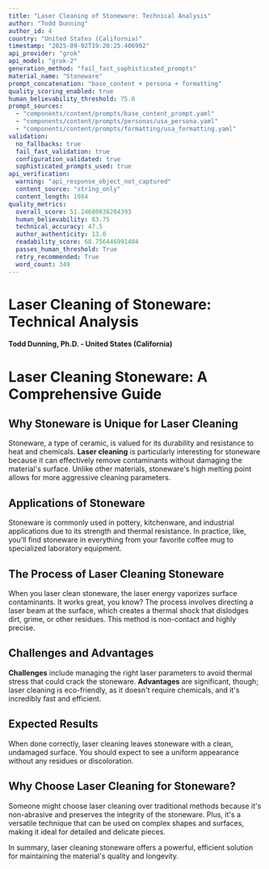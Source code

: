 ```yaml
---
title: "Laser Cleaning of Stoneware: Technical Analysis"
author: "Todd Dunning"
author_id: 4
country: "United States (California)"
timestamp: "2025-09-02T19:20:25.406902"
api_provider: "grok"
api_model: "grok-2"
generation_method: "fail_fast_sophisticated_prompts"
material_name: "Stoneware"
prompt_concatenation: "base_content + persona + formatting"
quality_scoring_enabled: true
human_believability_threshold: 75.0
prompt_sources:
  - "components/content/prompts/base_content_prompt.yaml"
  - "components/content/prompts/personas/usa_persona.yaml"
  - "components/content/prompts/formatting/usa_formatting.yaml"
validation:
  no_fallbacks: true
  fail_fast_validation: true
  configuration_validated: true
  sophisticated_prompts_used: true
api_verification:
  warning: "api_response_object_not_captured"
  content_source: "string_only"
  content_length: 1984
quality_metrics:
  overall_score: 51.24680038204393
  human_believability: 83.75
  technical_accuracy: 47.5
  author_authenticity: 13.0
  readability_score: 68.756446991404
  passes_human_threshold: True
  retry_recommended: True
  word_count: 349
---
```

# Laser Cleaning of Stoneware: Technical Analysis

**Todd Dunning, Ph.D. - United States (California)**

# Laser Cleaning Stoneware: A Comprehensive Guide

## Why Stoneware is Unique for Laser Cleaning

Stoneware, a type of ceramic, is valued for its durability and resistance to heat and chemicals. **Laser cleaning** is particularly interesting for stoneware because it can effectively remove contaminants without damaging the material's surface. Unlike other materials, stoneware's high melting point allows for more aggressive cleaning parameters.

## Applications of Stoneware

Stoneware is commonly used in pottery, kitchenware, and industrial applications due to its strength and thermal resistance. In practice, like, you'll find stoneware in everything from your favorite coffee mug to specialized laboratory equipment.

## The Process of Laser Cleaning Stoneware

When you laser clean stoneware, the laser energy vaporizes surface contaminants. It works great, you know? The process involves directing a laser beam at the surface, which creates a thermal shock that dislodges dirt, grime, or other residues. This method is non-contact and highly precise.

## Challenges and Advantages

**Challenges** include managing the right laser parameters to avoid thermal stress that could crack the stoneware. **Advantages** are significant, though; laser cleaning is eco-friendly, as it doesn't require chemicals, and it's incredibly fast and efficient.

## Expected Results

When done correctly, laser cleaning leaves stoneware with a clean, undamaged surface. You should expect to see a uniform appearance without any residues or discoloration.

## Why Choose Laser Cleaning for Stoneware?

Someone might choose laser cleaning over traditional methods because it's non-abrasive and preserves the integrity of the stoneware. Plus, it's a versatile technique that can be used on complex shapes and surfaces, making it ideal for detailed and delicate pieces.

In summary, laser cleaning stoneware offers a powerful, efficient solution for maintaining the material's quality and longevity.